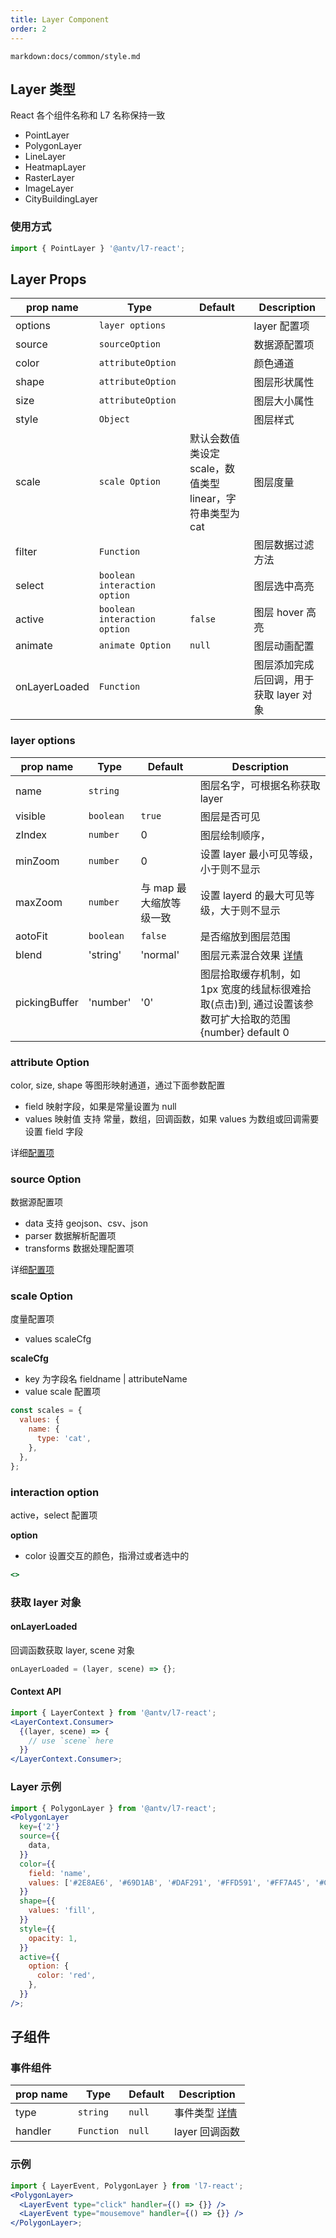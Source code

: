 ```yaml
---
title: Layer Component
order: 2
---
```


`markdown:docs/common/style.md`

## Layer 类型

React 各个组件名称和 L7 名称保持一致

- PointLayer
- PolygonLayer
- LineLayer
- HeatmapLayer
- RasterLayer
- ImageLayer
- CityBuildingLayer

### 使用方式

```jsx
import { PointLayer } '@antv/l7-react';

```

## Layer Props

| prop name     | Type                           | Default                                                   | Description                             |
| ------------- | ------------------------------ | --------------------------------------------------------- | --------------------------------------- |
| options       | `layer options`                |                                                           | layer 配置项                            |
| source        | `sourceOption`                 |                                                           | 数据源配置项                            |
| color         | `attributeOption`              |                                                           | 颜色通道                                |
| shape         | `attributeOption`              |                                                           | 图层形状属性                            |
| size          | `attributeOption`              |                                                           | 图层大小属性                            |
| style         | `Object`                       |                                                           | 图层样式                                |
| scale         | `scale Option`                 | 默认会数值类设定 scale，数值类型 linear，字符串类型为 cat | 图层度量                                |
| filter        | `Function`                     |                                                           | 图层数据过滤方法                        |
| select        | `boolean` `interaction option` |                                                           | 图层选中高亮                            |
| active        | `boolean` `interaction option` | `false`                                                   | 图层 hover 高亮                         |
| animate       | `animate Option`               | `null`                                                    | 图层动画配置                            |
| onLayerLoaded | `Function`                     |                                                           | 图层添加完成后回调，用于获取 layer 对象 |

### layer options

| prop name     | Type      | Default                 | Description                                                                                              |
| ------------- | --------- | ----------------------- | -------------------------------------------------------------------------------------------------------- |
| name          | `string`  |                         | 图层名字，可根据名称获取 layer                                                                           |
| visible       | `boolean` | `true`                  | 图层是否可见                                                                                             |
| zIndex        | `number`  | 0                       | 图层绘制顺序，                                                                                           |
| minZoom       | `number`  | 0                       | 设置 layer 最小可见等级，小于则不显示                                                                    |
| maxZoom       | `number`  | 与 map 最大缩放等级一致 | 设置 layerd 的最大可见等级，大于则不显示                                                                 |
| aotoFit       | `boolean` | `false`                 | 是否缩放到图层范围                                                                                       |
| blend         | 'string'  | 'normal'                | 图层元素混合效果 [详情](../layer/layer/#blend)                                                           |
| pickingBuffer | 'number'  | '0'                     | 图层拾取缓存机制，如 1px 宽度的线鼠标很难拾取(点击)到, 通过设置该参数可扩大拾取的范围 {number} default 0 |

### attribute Option

color, size, shape 等图形映射通道，通过下面参数配置

- field 映射字段，如果是常量设置为 null
- values 映射值 支持 常量，数组，回调函数，如果 values 为数组或回调需要设置 field 字段

详细[配置项](../layer/layer/#size)

### source Option

数据源配置项

- data 支持 geojson、csv、json
- parser 数据解析配置项
- transforms 数据处理配置项

详细[配置项](../source/source/#parser-1)

### scale Option

度量配置项

- values scaleCfg

**scaleCfg**

- key 为字段名 fieldname | attributeName
- value scale 配置项

```javascript
const scales = {
  values: {
    name: {
      type: 'cat',
    },
  },
};
```

### interaction option

active，select 配置项

**option**

- color 设置交互的颜色，指滑过或者选中的

```jsx
<>
```

### 获取 layer 对象

#### onLayerLoaded

回调函数获取 layer, scene 对象

```javascript
onLayerLoaded = (layer, scene) => {};
```

#### Context API

```jsx
import { LayerContext } from '@antv/l7-react';
<LayerContext.Consumer>
  {(layer, scene) => {
    // use `scene` here
  }}
</LayerContext.Consumer>;
```

### Layer 示例

```jsx
import { PolygonLayer } from '@antv/l7-react';
<PolygonLayer
  key={'2'}
  source={{
    data,
  }}
  color={{
    field: 'name',
    values: ['#2E8AE6', '#69D1AB', '#DAF291', '#FFD591', '#FF7A45', '#CF1D49'],
  }}
  shape={{
    values: 'fill',
  }}
  style={{
    opacity: 1,
  }}
  active={{
    option: {
      color: 'red',
    },
  }}
/>;
```

## 子组件

### 事件组件

| prop name | Type       | Default | Description                               |
| --------- | ---------- | ------- | ----------------------------------------- |
| type      | `string`   | `null`  | 事件类型 [详情](../layer/layer/#鼠标事件) |
| handler   | `Function` | `null`  | layer 回调函数                            |

### 示例

```jsx
import { LayerEvent, PolygonLayer } from 'l7-react';
<PolygonLayer>
  <LayerEvent type="click" handler={() => {}} />
  <LayerEvent type="mousemove" handler={() => {}} />
</PolygonLayer>;
```
